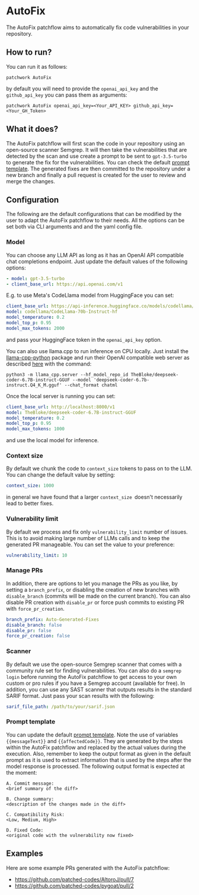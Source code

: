 # AutoFix

The AutoFix patchflow aims to automatically fix code vulnerabilities in your repository. 

## How to run?
 
You can run it as follows:

`patchwork AutoFix`

by default you will need to provide the `openai_api_key` and the `github_api_key` you can pass them as arguments: 

`patchwork AutoFix openai_api_key=<Your_API_KEY> github_api_key=<Your_GH_Token>`

## What it does?

The AutoFix patchflow will first scan the code in your repository using an open-source scanner Semgrep. It will then take the vulnerabilities that are detected by the scan and use create a prompt to be sent to `gpt-3.5-turbo` to generate the fix for the vulnerabilities. You can check the default [prompt template](./default_prompt.json). The generated fixes are then committed to the repository under a new branch and finally a pull request is created for the user to review and merge the changes. 

## Configuration

The following are the default configurations that can be modified by the user to adapt the AutoFix patchflow to their needs. All the options can be set both via CLI arguments and and the yaml config file.

### Model

You can choose any LLM API as long as it has an OpenAI API compatible chat completions endpoint. Just update the default values of the following options:

```yaml
- model: gpt-3.5-turbo
- client_base_url: https://api.openai.com/v1
```

E.g. to use Meta's CodeLlama model from HuggingFace you can set:

```yaml
client_base_url: https://api-inference.huggingface.co/models/codellama/CodeLlama-70b-Instruct-hf/v1
model: codellama/CodeLlama-70b-Instruct-hf
model_temperature: 0.2
model_top_p: 0.95
model_max_tokens: 2000
```
and pass your HuggingFace token in the `openai_api_key` option.

You can also use llama.cpp to run inference on CPU locally. Just install the [llama-cpp-python](https://github.com/abetlen/llama-cpp-python) package and run their OpenAI compatible web server as described [here](https://github.com/abetlen/llama-cpp-python) with the command:

`python3 -m llama_cpp.server --hf_model_repo_id TheBloke/deepseek-coder-6.7B-instruct-GGUF --model 'deepseek-coder-6.7b-instruct.Q4_K_M.gguf' --chat_format chatml`

Once the local server is running you can set:

```yaml
client_base_url: http://localhost:8000/v1
model: TheBloke/deepseek-coder-6.7B-instruct-GGUF
model_temperature: 0.2
model_top_p: 0.95
model_max_tokens: 1000
```
and use the local model for inference.

### Context size
By default we chunk the code to `context_size` tokens to pass on to the LLM. You can change the default value by setting:

```yaml
context_size: 1000
```
in general we have found that a larger `context_size `doesn't necessarily lead to better fixes.

### Vulnerability limit
By default we process and fix only `vulnerability_limit` number of issues. This is to avoid making large number of LLMs calls and to keep the generated PR manageable. You can set the value to your preference:

```yaml
vulnerability_limit: 10
``` 

### Manage PRs
In addition, there are options to let you manage the PRs as you like, by setting a `branch_prefix`,  or disabling the creation of new branches with `disable_branch` (commits will be made on the current branch). You can also disable PR creation with `disable_pr` or force push commits to existing PR with `force_pr_creation`.

```yaml
branch_prefix: Auto-Generated-Fixes
disable_branch: false
disable_pr: false
force_pr_creation: false
```

### Scanner
By default we use the open-source Semgrep scanner that comes with a community rule set for finding vulnerabilities. You can also do a `semgrep login` before running the AutoFix patchflow to get access to your own custom or pro rules if you have a Semgrep account (available for free).  In addition, you can use any SAST scanner that outputs results in the standard SARIF format. Just pass your scan results with the following:

```yaml
sarif_file_path: /path/to/your/sarif.json
```

### Prompt template

You can update the default [prompt template](./default_prompt.json). Note the use of variables `{{messageText}}` and `{{affectedCode}}`. They are generated by the steps within the AutoFix patchflow and replaced by the actual values during the execution. Also, remember to keep the output format as given in the default prompt as it is used to extract information that is used by the steps after the model response is processed.  The following output format is expected at the moment:
```
A. Commit message:
<brief summary of the diff>

B. Change summary:
<description of the changes made in the diff>

C. Compatibility Risk:
<Low, Medium, High> 

D. Fixed Code:
<original code with the vulnerability now fixed>
```

## Examples

Here are some example PRs generated with the AutoFix patchflow:

- https://github.com/patched-codes/AltoroJ/pull/7
- https://github.com/patched-codes/pygoat/pull/2
